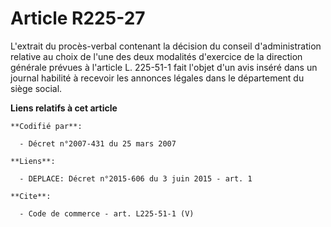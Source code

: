 # Article R225-27

L'extrait du procès-verbal contenant la décision du conseil d'administration relative au choix de l'une des deux modalités
d'exercice de la direction générale prévues à l'article L. 225-51-1 fait l'objet d'un avis inséré dans un journal habilité à
recevoir les annonces légales dans le département du siège social.

**Liens relatifs à cet article**

	**Codifié par**:

	  - Décret n°2007-431 du 25 mars 2007

	**Liens**:

	  - DEPLACE: Décret n°2015-606 du 3 juin 2015 - art. 1

	**Cite**:

	  - Code de commerce - art. L225-51-1 (V)
